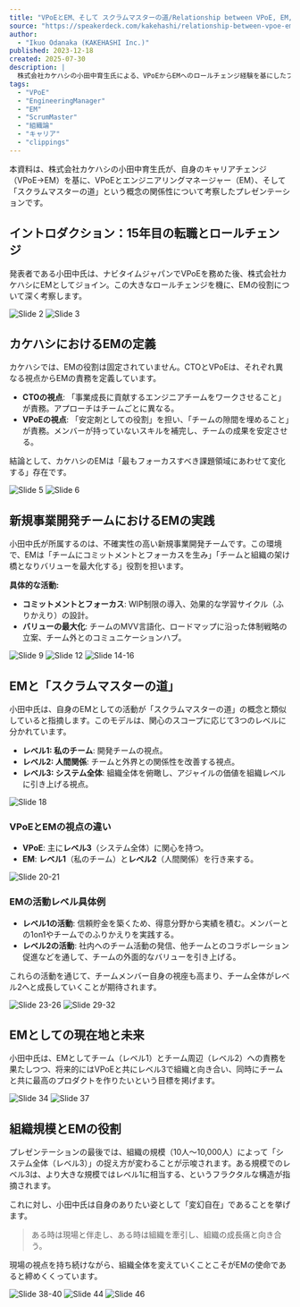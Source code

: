 ```yaml
---
title: "VPoEとEM、そして スクラムマスターの道/Relationship between VPoE, EM, and \"Scrum Master Way\""
source: "https://speakerdeck.com/kakehashi/relationship-between-vpoe-em-and-scrum-master-way"
author:
  - "Ikuo Odanaka (KAKEHASHI Inc.)"
published: 2023-12-18
created: 2025-07-30
description: |
  株式会社カケハシの小田中育生氏による、VPoEからEMへのロールチェンジ経験を基にしたプレゼンテーション。VPoEとEMの役割の違い、カケハシにおけるEMの定義、そしてEMの成長が「スクラムマスターの道」の概念とどう重なるかを探求します。チームレベルから組織全体へと視点を広げるEMのあり方と、組織規模の変化に対応する柔軟な役割について論じています。
tags:
  - "VPoE"
  - "EngineeringManager"
  - "EM"
  - "ScrumMaster"
  - "組織論"
  - "キャリア"
  - "clippings"
---
```


本資料は、株式会社カケハシの小田中育生氏が、自身のキャリアチェンジ（VPoE→EM）を基に、VPoEとエンジニアリングマネージャー（EM）、そして「スクラムマスターの道」という概念の関係性について考察したプレゼンテーションです。

## イントロダクション：15年目の転職とロールチェンジ

発表者である小田中氏は、ナビタイムジャパンでVPoEを務めた後、株式会社カケハシにEMとしてジョイン。この大きなロールチェンジを機に、EMの役割について深く考察します。

![Slide 2](https://files.speakerdeck.com/presentations/dd58cb2683654333900fa43c85c70e6f/slide_1.jpg)
![Slide 3](https://files.speakerdeck.com/presentations/dd58cb2683654333900fa43c85c70e6f/slide_2.jpg)

## カケハシにおけるEMの定義

カケハシでは、EMの役割は固定されていません。CTOとVPoEは、それぞれ異なる視点からEMの責務を定義しています。

* **CTOの視点**: 「事業成長に貢献するエンジニアチームをワークさせること」が責務。アプローチはチームごとに異なる。
* **VPoEの視点**: 「安定剤としての役割」を担い、「チームの隙間を埋めること」が責務。メンバーが持っていないスキルを補完し、チームの成果を安定させる。

結論として、カケハシのEMは「最もフォーカスすべき課題領域にあわせて変化する」存在です。

![Slide 5](https://files.speakerdeck.com/presentations/dd58cb2683654333900fa43c85c70e6f/slide_4.jpg)
![Slide 6](https://files.speakerdeck.com/presentations/dd58cb2683654333900fa43c85c70e6f/slide_5.jpg)

## 新規事業開発チームにおけるEMの実践

小田中氏が所属するのは、不確実性の高い新規事業開発チームです。この環境で、EMは「チームにコミットメントとフォーカスを生み」「チームと組織の架け橋となりバリューを最大化する」役割を担います。

**具体的な活動:**

* **コミットメントとフォーカス**: WIP制限の導入、効果的な学習サイクル（ふりかえり）の設計。
* **バリューの最大化**: チームのMVV言語化、ロードマップに沿った体制戦略の立案、チーム外とのコミュニケーションハブ。

![Slide 9](https://files.speakerdeck.com/presentations/dd58cb2683654333900fa43c85c70e6f/slide_8.jpg)
![Slide 12](https://files.speakerdeck.com/presentations/dd58cb2683654333900fa43c85c70e6f/slide_11.jpg)
![Slide 14-16](https://files.speakerdeck.com/presentations/dd58cb2683654333900fa43c85c70e6f/slide_13.jpg)

## EMと「スクラムマスターの道」

小田中氏は、自身のEMとしての活動が「スクラムマスターの道」の概念と類似していると指摘します。このモデルは、関心のスコープに応じて3つのレベルに分かれています。

* **レベル1: 私のチーム**: 開発チームの視点。
* **レベル2: 人間関係**: チームと外界との関係性を改善する視点。
* **レベル3: システム全体**: 組織全体を俯瞰し、アジャイルの価値を組織レベルに引き上げる視点。

![Slide 18](https://files.speakerdeck.com/presentations/dd58cb2683654333900fa43c85c70e6f/slide_17.jpg)

### VPoEとEMの視点の違い

* **VPoE**: 主に**レベル3**（システム全体）に関心を持つ。
* **EM**: **レベル1**（私のチーム）と**レベル2**（人間関係）を行き来する。

![Slide 20-21](https://files.speakerdeck.com/presentations/dd58cb2683654333900fa43c85c70e6f/slide_19.jpg)

### EMの活動レベル具体例

* **レベル1の活動**: 信頼貯金を築くため、得意分野から実績を積む。メンバーとの1on1やチームでのふりかえりを実践する。
* **レベル2の活動**: 社内へのチーム活動の発信、他チームとのコラボレーション促進などを通して、チームの外面的なバリューを引き上げる。

これらの活動を通じて、チームメンバー自身の視座も高まり、チーム全体がレベル2へと成長していくことが期待されます。

![Slide 23-26](https://files.speakerdeck.com/presentations/dd58cb2683654333900fa43c85c70e6f/slide_22.jpg)
![Slide 29-32](https://files.speakerdeck.com/presentations/dd58cb2683654333900fa43c85c70e6f/slide_28.jpg)

## EMとしての現在地と未来

小田中氏は、EMとしてチーム（レベル1）とチーム周辺（レベル2）への責務を果たしつつ、将来的にはVPoEと共にレベル3で組織と向き合い、同時にチームと共に最高のプロダクトを作りたいという目標を掲げます。

![Slide 34](https://files.speakerdeck.com/presentations/dd58cb2683654333900fa43c85c70e6f/slide_33.jpg)
![Slide 37](https://files.speakerdeck.com/presentations/dd58cb2683654333900fa43c85c70e6f/slide_36.jpg)

## 組織規模とEMの役割

プレゼンテーションの最後では、組織の規模（10人〜10,000人）によって「システム全体（レベル3）」の捉え方が変わることが示唆されます。ある規模でのレベル3は、より大きな規模ではレベル1に相当する、というフラクタルな構造が指摘されます。

これに対し、小田中氏は自身のありたい姿として「変幻自在」であることを挙げます。

> ある時は現場と伴走し、ある時は組織を牽引し、組織の成長痛と向き合う。

現場の視点を持ち続けながら、組織全体を変えていくことこそがEMの使命であると締めくくっています。

![Slide 38-40](https://files.speakerdeck.com/presentations/dd58cb2683654333900fa43c85c70e6f/slide_37.jpg)
![Slide 44](https://files.speakerdeck.com/presentations/dd58cb2683654333900fa43c85c70e6f/slide_43.jpg)
![Slide 46](https://files.speakerdeck.com/presentations/dd58cb2683654333900fa43c85c70e6f/slide_45.jpg)
